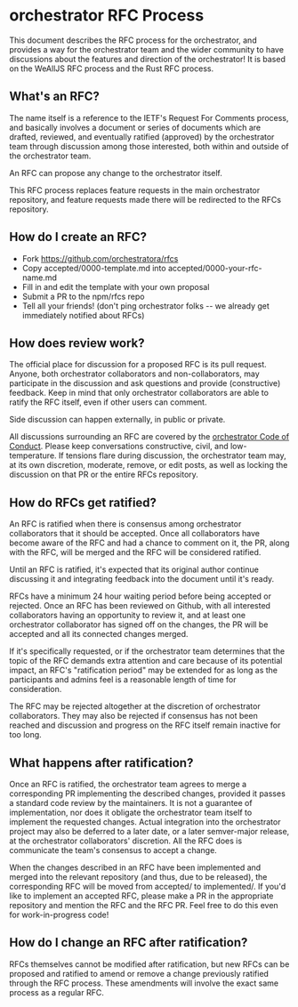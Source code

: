 # orchestrator RFC Process

This document describes the RFC process for the orchestrator,
and provides a way for the orchestrator team and the wider community
to have discussions about the features and direction of the orchestrator!
It is based on the WeAllJS RFC process and the Rust RFC process.

## What's an RFC?

The name itself is a reference to the IETF's Request For Comments process, and basically involves a document or series of documents which are drafted, reviewed, and eventually ratified (approved) by the orchestrator team through discussion among those interested, both within and outside of the orchestrator team.

An RFC can propose any change to the orchestrator itself.

This RFC process replaces feature requests in the main orchestrator repository, and feature requests made there will be redirected to the RFCs repository.

## How do I create an RFC?

- Fork https://github.com/orchestratora/rfcs
- Copy accepted/0000-template.md into accepted/0000-your-rfc-name.md
- Fill in and edit the template with your own proposal
- Submit a PR to the npm/rfcs repo
- Tell all your friends! (don't ping orchestrator folks -- we already get immediately notified about RFCs)

## How does review work?

The official place for discussion for a proposed RFC is its pull request. Anyone, both orchestrator collaborators and non-collaborators, may participate in the discussion and ask questions and provide (constructive) feedback. Keep in mind that only orchestrator collaborators are able to ratify the RFC itself, even if other users can comment.

Side discussion can happen externally, in public or private.

All discussions surrounding an RFC are covered by the [orchestrator Code of Conduct](https://github.com/orchestratora/orchestrator/blob/develop/CODE_OF_CONDUCT.md). Please keep conversations constructive, civil, and low-temperature. If tensions flare during discussion, the orchestrator team may, at its own discretion, moderate, remove, or edit posts, as well as locking the discussion on that PR or the entire RFCs repository.

## How do RFCs get ratified?

An RFC is ratified when there is consensus among orchestrator collaborators that it should be accepted. Once all collaborators have become aware of the RFC and had a chance to comment on it, the PR, along with the RFC, will be merged and the RFC will be considered ratified.

Until an RFC is ratified, it's expected that its original author continue discussing it and integrating feedback into the document until it's ready.

RFCs have a minimum 24 hour waiting period before being accepted or rejected. Once an RFC has been reviewed on Github, with all interested collaborators having an opportunity to review it, and at least one orchestrator collaborator has signed off on the changes, the PR will be accepted and all its connected changes merged.

If it's specifically requested, or if the orchestrator team determines that the topic of the RFC demands extra attention and care because of its potential impact, an RFC's "ratification period" may be extended for as long as the participants and admins feel is a reasonable length of time for consideration.

The RFC may be rejected altogether at the discretion of orchestrator collaborators. They may also be rejected if consensus has not been reached and discussion and progress on the RFC itself remain inactive for too long.

## What happens after ratification?

Once an RFC is ratified, the orchestrator team agrees to merge a corresponding PR implementing the described changes, provided it passes a standard code review by the maintainers. It is not a guarantee of implementation, nor does it obligate the orchestrator team itself to implement the requested changes. Actual integration into the orchestrator project may also be deferred to a later date, or a later semver-major release, at the orchestrator collaborators' discretion. All the RFC does is communicate the team's consensus to accept a change.

When the changes described in an RFC have been implemented and merged into the relevant repository (and thus, due to be released), the corresponding RFC will be moved from accepted/ to implemented/. If you'd like to implement an accepted RFC, please make a PR in the appropriate repository and mention the RFC and the RFC PR. Feel free to do this even for work-in-progress code!

## How do I change an RFC after ratification?

RFCs themselves cannot be modified after ratification, but new RFCs can be proposed and ratified to amend or remove a change previously ratified through the RFC process. These amendments will involve the exact same process as a regular RFC.
